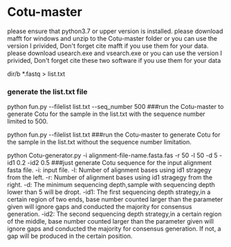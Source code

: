 # Cotu-master
please ensure that python3.7 or upper version is installed.
please download mafft for windows and unzip to the Cotu-master folder or you can use the version I privided, Don't forget cite mafft if you use them for your data.
please download usearch.exe and vsearch.exe or you can use the version I privided, Don't forget cite these two software if you use them for your data

dir/b *.fastq > list.txt
### generate the list.txt file 

python fun.py --filelist list.txt --seq_number 500
###run the Cotu-master to generate Cotu for the sample in the list.txt with the sequence number limited to 500.

python fun.py --filelist list.txt
###run the Cotu-master to generate Cotu for the sample in the list.txt without the sequence number limitation.

python Cotu-generator.py -i alignment-file-name.fasta.fas -r 50 -l 50 -d 5 -id1 0.2 -id2 0.5
###just generate Cotu sequence for the input alignment fasta file.
-i: input file.
-l: Number of alignment bases using id1 stragegy from the left.
-r: Number of alignment bases using id1 stragegy from the right.
-d: The minimum sequencing depth,sample with sequencing depth lower than 5 will be dropt.
-id1: The first sequencing depth strategy,in a certain region of two ends, base number counted larger than the parameter given will ignore gaps and conducted the majority for consensus generation.
-id2: The second sequencing depth strategy,in a certain region of the middle, base number counted larger than the parameter given will ignore gaps and conducted the majority for consensus generation. If not, a gap will be produced in the certain position.
